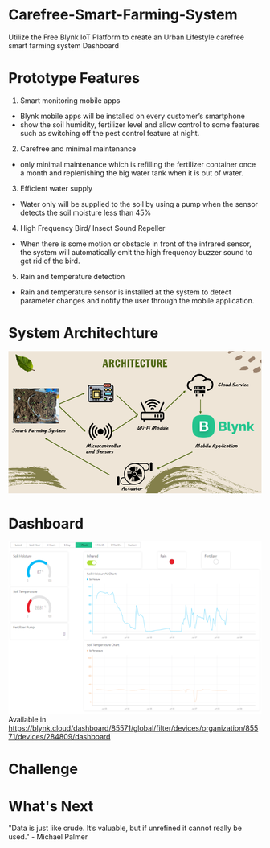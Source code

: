 # Carefree-Smart-Farming-System

Utilize the Free Blynk IoT Platform to create an Urban Lifestyle carefree smart farming system Dashboard


# Prototype Features
1. Smart monitoring mobile apps
- Blynk mobile apps will be installed on every customer’s smartphone
- show the soil humidity, fertilizer level and allow control to some features such as switching off the pest control feature at night.
2. Carefree and minimal maintenance  
- only minimal maintenance which is refilling the fertilizer container once a month and replenishing the big water tank when it is out of water. 
3. Efficient water supply
- Water only will be supplied to the soil by using a pump when the sensor detects the soil moisture less than 45%
4. High Frequency Bird/ Insect Sound Repeller   
- When there is some motion or obstacle in front of the infrared sensor, the system will automatically emit the high frequency buzzer sound to get rid of the bird.
5. Rain and temperature detection
- Rain and temperature sensor is installed at the system to detect parameter changes and notify the user through the mobile application.  

# System Architechture
![System Architechture](https://github.com/CHIAWENHAN/Carefree-Smart-Farming-System/blob/b00abd828a804d2427683e92c6f83c240e8666e8/System%20Architechture.png)

# Dashboard
![Blynk Dasboard](https://github.com/CHIAWENHAN/Carefree-Smart-Farming-System/blob/7e7be9599e27225e5b2fec2aa9e2e8de8e07a866/IDP%20Dashboard.png)
Available in https://blynk.cloud/dashboard/85571/global/filter/devices/organization/85571/devices/284809/dashboard

# Challenge


# What's Next
"Data is just like crude. It’s valuable, but if unrefined it cannot really be used." - Michael Palmer

